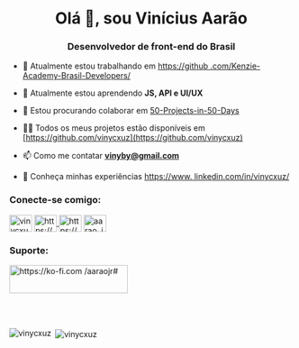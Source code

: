 <h1 align="center">Olá 👋, sou Vinícius Aarão</h1>
<h3 align="center">Desenvolvedor de front-end do Brasil</h3>

- 🔭 Atualmente estou trabalhando em [https://github .com/Kenzie-Academy-Brasil-Developers/](https://github.com/Kenzie-Academy-Brasil-Developers/)

- 🌱 Atualmente estou aprendendo **JS, API e UI/UX**

- 👯 Estou procurando colaborar em [50-Projects-in-50-Days](https://github.com/vinycxuz/50-Projects-in-50-Days)

- 👨‍💻 Todos os meus projetos estão disponíveis em [https://github.com/vinycxuz](https://github.com/vinycxuz)

- 📫 Como me contatar **vinyby@gmail.com**

- 📄 Conheça minhas experiências [https://www. linkedin.com/in/vinycxuz/](https://www.linkedin.com/in/vinycxuz/)

<h3 align="left">Conecte-se comigo:</h3>
<p align="esquerda">
<a href="https://dev.to/vinycxuz" target="blank"><img align="center" src="https://raw.githubusercontent.com/rahuldkjain/github-profile-readme-generator /master/src/images/icons/Social/devto.svg" alt="vinycxuz" height="30" width="40" /></a>
<a href="https://linkedin.com/in /https://www.linkedin.com/in/vinycxuz/" target="blank"><img align="center" src="https://raw.githubusercontent.com/rahuldkjain/github-profile-readme- generator/master/src/images/icons/Social/linked-in-alt.svg" alt="https://www.linkedin.com/in/vinycxuz/" height="30" width="40" /> </a>
<a href="https://stackoverflow.com/users/https://pt.stackoverflow.com/users/295183/vin%c3%adcius-aar%c3%a3o-caldas-da-costa" target=" blank"><img align="center" src="https://raw.githubusercontent.com/rahuldkjain/github-profile-readme-generator/master/src/images/icons/Social/stack-overflow.svg" alt ="https://pt.stackoverflow.com/users/295183/vin%c3%adcius-aar%c3%a3o-caldas-da-costa" height="30" width="40" /></a>
<a href="https://instagram.com/aarao_jr" target="blank"><img align="center" src="https://raw.githubusercontent.com/rahuldkjain/github-profile-readme-generator /master/src/images/icons/Social/instagram.svg" alt="aarao_jr" height="30" width="40" /></a>
</p>


<h3 align="left">Suporte:</h3>
<p> <a href="https://ko-fi.com/https://ko-fi.com/aaraojr#"> <img align= "esquerda" src="https://cdn.ko-fi.com/cdn/kofi3.png?v=3" height="50" width="210" alt="https://ko-fi.com /aaraojr#" /></a> </p><br><br>


<p><img align="left" src="https://github-readme-stats.vercel.app/api/top-langs?username=vinycxuz&show_icons=true&locale=en&layout=compact" alt="vinycxuz" /> </p>

<p> <img align="center" src="https://github-readme-stats.vercel.app/api?username=vinycxuz&show_icons=true&locale=en" alt="vinycxuz" /> </p>

